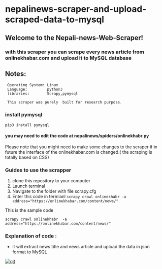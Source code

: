 # nepalinews-scraper-and-upload-scraped-data-to-mysql


## Welcome to the Nepali-news-Web-Scraper!

### with this scraper you can scrape every news article from onlinekhabar.com and  upload it to MySQL database

## Notes:
     Operating System: Linux
     Language:         python3
     libraries:        Scrapy,pymysql

     This scraper was purely  built for research purpose. 
### install pymysql
`pip3 install pymysql`

#### you may need to edit the code at nepalinews/spiders/onlinekhabr.py



Please note that you might need to make some changes to the scraper 
if in future the interface of the onlinekhabar.com is 
changed.( the scraping is totally based on CSS)

### Guides to use the scrapper
 1. clone this repository to your computer
 2. Launch terminal
 3. Navigate to the folder with file scrapy.cfg
 4. Enter this code in termianl
     `scrapy crawl onlinekhabr -a address="https://onlinekhabar.com/content/news/" `

 This is the sample code

 `scrapy crawl onlinekhabr  -a address="https://onlinekhabar.com/content/news/" `

 ### Explanation of code :  
   * it will extract  news title and  news article  and upload the data in json format to MySQL


<a href="https://ibb.co/kMd7HG"><img src="https://preview.ibb.co/eJzsjw/git.png" alt="git" border="0" /></a>




